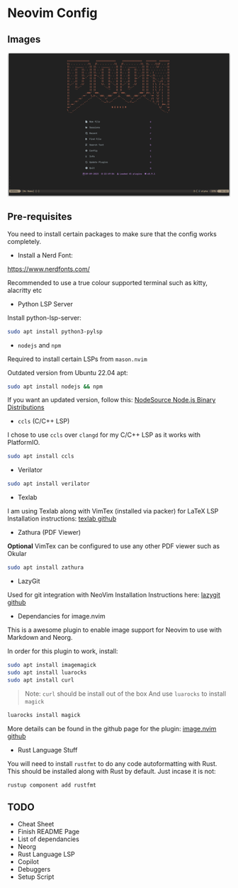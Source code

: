# Neovim Config

## Images

![home-page](./images/home-page.png)

## Pre-requisites

You need to install certain packages to make sure that the config works
completely.

- Install a Nerd Font:

https://www.nerdfonts.com/

Recommended to use a true colour supported terminal such as kitty, alacritty etc

- Python LSP Server

Install python-lsp-server:
```bash
sudo apt install python3-pylsp
```
- `nodejs` and `npm`

Required to install certain LSPs from `mason.nvim`

Outdated version from Ubuntu 22.04 apt:
```bash
sudo apt install nodejs && npm
```

If you want an updated version, follow this: [NodeSource Node.js Binary Distributions](https://github.com/nodesource/distributions)

- `ccls` (C/C++ LSP)

I chose to use `ccls` over `clangd` for my C/C++ LSP as it works with PlatformIO.
```bash
sudo apt install ccls
```

- Verilator
```bash
sudo apt install verilator

```

- Texlab

I am using Texlab along with VimTex (installed via packer) for LaTeX LSP
Installation instructions: [texlab github](https://github.com/latex-lsp/texlab)

- Zathura (PDF Viewer)

**Optional**
VimTex can be configured to use any other PDF viewer such as Okular
```bash
sudo apt install zathura

```
- LazyGit

Used for git integration with NeoVim
Installation Instructions here: [lazygit github](https://github.com/jesseduffield/lazygit)

- Dependancies for image.nvim

This is a awesome plugin to enable image support for Neovim to use with
Markdown and Neorg.

In order for this plugin to work, install:
```bash
sudo apt install imagemagick
sudo apt install luarocks
sudo apt install curl
```
> Note: `curl` should be install out of the box
And use `luarocks` to install `magick`
```bash
luarocks install magick
```
More details can be found in the github page for the plugin: [image.nvim github](https://github.com/3rd/image.nvim)

- Rust Language Stuff

You will need to install `rustfmt` to do any code autoformatting with Rust.
This should be installed along with Rust by default. Just incase it is not:
```bash
rustup component add rustfmt

```

## TODO

- Cheat Sheet
- Finish README Page
- List of dependancies
- Neorg
- Rust Language LSP
- Copilot
- Debuggers
- Setup Script
